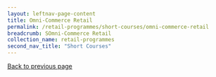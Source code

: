```yaml
---
layout: leftnav-page-content
title: Omni-Commerce Retail
permalink: /retail-programmes/short-courses/omni-commerce-retail
breadcrumb: SOmni-Commerce Retail
collection_name: retail-programmes
second_nav_title: "Short Courses"
---
```

<a href="#" onclick="history.go(-1)">Back to previous page</a><br>
